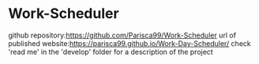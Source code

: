 # Work-Scheduler
github repository:https://github.com/Parisca99/Work-Scheduler
url of published website:https://parisca99.github.io/Work-Day-Scheduler/
check 'read me' in the 'develop' folder for a description of the project
